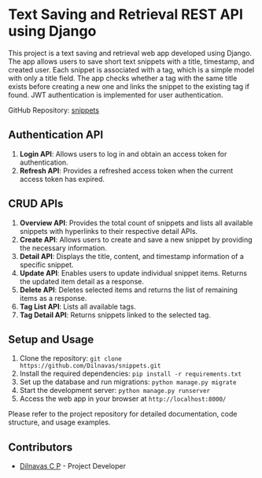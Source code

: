 # Text Saving and Retrieval REST API using Django

This project is a text saving and retrieval web app developed using Django. The app allows users to save short text snippets with a title, timestamp, and created user. Each snippet is associated with a tag, which is a simple model with only a title field. The app checks whether a tag with the same title exists before creating a new one and links the snippet to the existing tag if found. JWT authentication is implemented for user authentication.

GitHub Repository: [snippets](https://github.com/Dilnavas/snippets.git)

## Authentication API
1. **Login API**: Allows users to log in and obtain an access token for authentication.
2. **Refresh API**: Provides a refreshed access token when the current access token has expired.

## CRUD APIs
1. **Overview API**: Provides the total count of snippets and lists all available snippets with hyperlinks to their respective detail APIs.
2. **Create API**: Allows users to create and save a new snippet by providing the necessary information.
3. **Detail API**: Displays the title, content, and timestamp information of a specific snippet.
4. **Update API**: Enables users to update individual snippet items. Returns the updated item detail as a response.
5. **Delete API**: Deletes selected items and returns the list of remaining items as a response.
6. **Tag List API**: Lists all available tags.
7. **Tag Detail API**: Returns snippets linked to the selected tag.

## Setup and Usage
1. Clone the repository: `git clone https://github.com/Dilnavas/snippets.git`
2. Install the required dependencies: `pip install -r requirements.txt`
3. Set up the database and run migrations: `python manage.py migrate`
4. Start the development server: `python manage.py runserver`
5. Access the web app in your browser at `http://localhost:8000/`

Please refer to the project repository for detailed documentation, code structure, and usage examples.

## Contributors
- [Dilnavas C P](https://github.com/Dilnavas) - Project Developer
